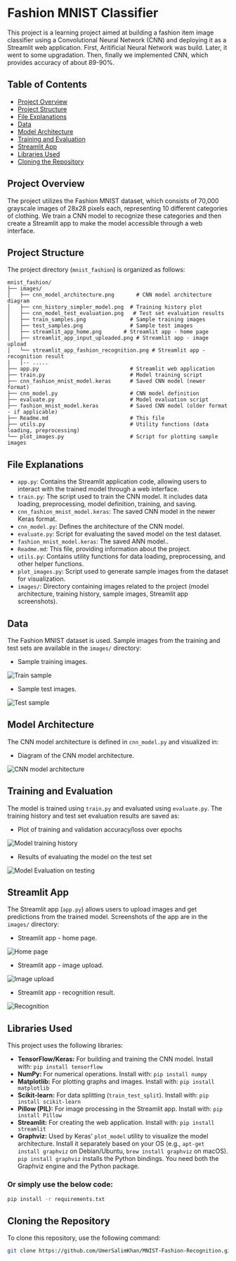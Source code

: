 # Fashion MNIST Classifier

This project is a learning project aimed at building a fashion item image classifier using a Convolutional Neural Network (CNN) and deploying it as a Streamlit web application. First, Aritificial Neural Network was build. Later, it went to some upgradation. Then, finally we implemented CNN, which provides accuracy of about 89-90%.

## Table of Contents

*   [Project Overview](#project-overview)
*   [Project Structure](#project-structure)
*   [File Explanations](#file-explanations)
*   [Data](#data)
*   [Model Architecture](#model-architecture)
*   [Training and Evaluation](#training-and-evaluation)
*   [Streamlit App](#streamlit-app)
*   [Libraries Used](#libraries-used)
*   [Cloning the Repository](#cloning-the-repository)

## Project Overview

The project utilizes the Fashion MNIST dataset, which consists of 70,000 grayscale images of 28x28 pixels each, representing 10 different categories of clothing. We train a CNN model to recognize these categories and then create a Streamlit app to make the model accessible through a web interface.

## Project Structure

The project directory (`mnist_fashion`) is organized as follows:

```
mnist_fashion/
├── images/
│   ├── cnn_model_architecture.png       # CNN model architecture diagram
│   ├── cnn_history_simpler_model.png  # Training history plot
│   ├── cnn_model_test_evaluation.png   # Test set evaluation results
│   ├── train_samples.png              # Sample training images
│   ├── test_samples.png               # Sample test images
│   ├── streamlit_app_home.png       # Streamlit app - home page
│   ├── streamlit_app_input_uploaded.png # Streamlit app - image upload
│   └── streamlit_app_fashion_recognition.png # Streamlit app - recognition result
|   |-- .....
├── app.py                             # Streamlit web application
├── train.py                           # Model training script
├── cnn_fashion_mnist_model.keras      # Saved CNN model (newer format)
├── cnn_model.py                       # CNN model definition
├── evaluate.py                        # Model evaluation script
├── fashion_mnist_model.keras          # Saved CNN model (older format - if applicable)
├── Readme.md                          # This file
├── utils.py                           # Utility functions (data loading, preprocessing)
└── plot_images.py                     # Script for plotting sample images
```

## File Explanations

*   `app.py`: Contains the Streamlit application code, allowing users to interact with the trained model through a web interface.
*   `train.py`: The script used to train the CNN model. It includes data loading, preprocessing, model definition, training, and saving.
*   `cnn_fashion_mnist_model.keras`: The saved CNN model in the newer Keras format.
*   `cnn_model.py`: Defines the architecture of the CNN model.
*   `evaluate.py`: Script for evaluating the saved model on the test dataset.
*   `fashion_mnist_model.keras`: The saved ANN model..
*   `Readme.md`: This file, providing information about the project.
*   `utils.py`: Contains utility functions for data loading, preprocessing, and other helper functions.
*   `plot_images.py`: Script used to generate sample images from the dataset for visualization.
*   `images/`: Directory containing images related to the project (model architecture, training history, sample images, Streamlit app screenshots).

## Data

The Fashion MNIST dataset is used. Sample images from the training and test sets are available in the `images/` directory:

*  Sample training images.

![Train sample](images/train_samples.png)

*  Sample test images.

![Test sample](images/test_samples.png)

## Model Architecture

The CNN model architecture is defined in `cnn_model.py` and visualized in:

*  Diagram of the CNN model architecture.

![CNN model architecture](images/cnn_model_architecture.png)

## Training and Evaluation

The model is trained using `train.py` and evaluated using `evaluate.py`. The training history and test set evaluation results are saved as:

*  Plot of training and validation accuracy/loss over epochs

![Model training history](images/cnn_history_simpler_model.png)
  
*  Results of evaluating the model on the test set

![Model Evaluation on testing](images/cnn_model_test_evaluation.png)

## Streamlit App

The Streamlit app (`app.py`) allows users to upload images and get predictions from the trained model. Screenshots of the app are in the `images/` directory:

*   Streamlit app - home page.

![Home page](images/streamlit_app_home.png)
  
*   Streamlit app - image upload.

![Image upload](images/streamlit_app_input_uploaded.png)

* Streamlit app - recognition result.

![Recognition](images/streamlit_app_fashion_recognition.png)

## Libraries Used

This project uses the following libraries:

*   **TensorFlow/Keras:** For building and training the CNN model.  Install with: `pip install tensorflow`
*   **NumPy:** For numerical operations. Install with: `pip install numpy`
*   **Matplotlib:** For plotting graphs and images. Install with: `pip install matplotlib`
*   **Scikit-learn:** For data splitting (`train_test_split`). Install with: `pip install scikit-learn`
*   **Pillow (PIL):** For image processing in the Streamlit app. Install with: `pip install Pillow`
*   **Streamlit:** For creating the web application. Install with: `pip install streamlit`
*   **Graphviz:** Used by Keras' `plot_model` utility to visualize the model architecture. Install it separately based on your OS (e.g., `apt-get install graphviz` on Debian/Ubuntu, `brew install graphviz` on macOS).  `pip install graphviz` installs the Python bindings.  You need both the Graphviz engine and the Python package.

### Or simply use the below code:
```bash
pip install -r requirements.txt
```

## Cloning the Repository

To clone this repository, use the following command:

```bash
git clone https://github.com/UmerSalimKhan/MNIST-Fashion-Recognition.git
```
